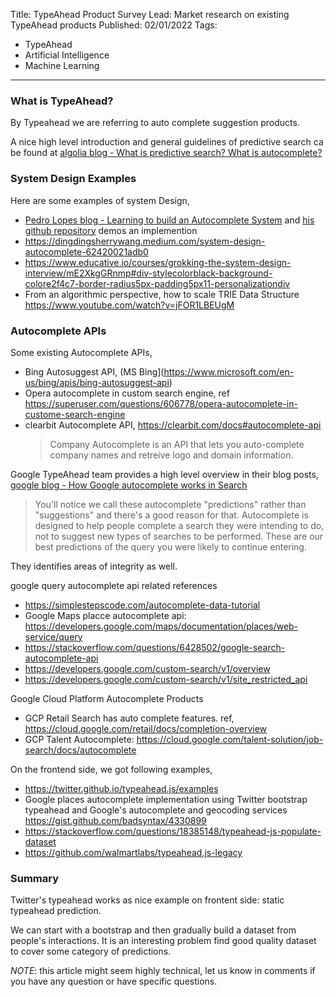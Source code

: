 Title: TypeAhead Product Survey
Lead: Market research on existing TypeAhead products
Published: 02/01/2022
Tags:
  - TypeAhead
  - Artificial Intelligence
  - Machine Learning
---
### What is TypeAhead?
By Typeahead we are referring to auto complete suggestion products.

A nice high level introduction and general guidelines of predictive search ca be found at
[algolia blog - What is predictive search? What is autocomplete?](https://www.algolia.com/blog/ux/what-are-predictive-search-and-autocomplete)


### System Design Examples
Here are some examples of system Design,

- [Pedro Lopes blog - Learning to build an Autocomplete System](https://medium.com/@iftimiealexandru/learning-to-build-an-autocomplete-system-2c2e9f423537) and [his github repository](https://github.com/lopespm/autocomplete) demos an implemention
- https://dingdingsherrywang.medium.com/system-design-autocomplete-62420021adb0
- https://www.educative.io/courses/grokking-the-system-design-interview/mE2XkgGRnmp#div-stylecolorblack-background-colore2f4c7-border-radius5px-padding5px11-personalizationdiv
- From an algorithmic perspective, how to scale TRIE Data Structure
  https://www.youtube.com/watch?v=jFOR1LBEUgM


### Autocomplete APIs
Some existing Autocomplete APIs,

- Bing Autosuggest API, (MS Bing](https://www.microsoft.com/en-us/bing/apis/bing-autosuggest-api)
- Opera autocomplete in custom search engine, ref
    https://superuser.com/questions/606778/opera-autocomplete-in-custome-search-engine
- clearbit Autocomplete API, https://clearbit.com/docs#autocomplete-api
    > Company Autocomplete is an API that lets you auto-complete company names and retreive logo and domain information.


Google TypeAhead team provides a high level overview in their blog posts,
[google blog - How Google autocomplete works in Search](https://blog.google/products/search/how-google-autocomplete-works-search)


> You'll notice we call these autocomplete "predictions" rather than "suggestions" and there's a good reason for that. Autocomplete is designed to help people complete a search they were intending to do, not to suggest new types of searches to be performed. These are our best predictions of the query you were likely to continue entering.


They identifies areas of integrity as well.


google query autocomplete api related references

- https://simplestepscode.com/autocomplete-data-tutorial
- Google Maps placce autocomplete api: https://developers.google.com/maps/documentation/places/web-service/query
- https://stackoverflow.com/questions/6428502/google-search-autocomplete-api
- https://developers.google.com/custom-search/v1/overview
- https://developers.google.com/custom-search/v1/site_restricted_api


Google Cloud Platform Autocomplete Products
- GCP Retail Search has auto complete features. ref, https://cloud.google.com/retail/docs/completion-overview
- GCP Talent Autocomplete: https://cloud.google.com/talent-solution/job-search/docs/autocomplete

On the frontend side, we got following examples,
- https://twitter.github.io/typeahead.js/examples
- Google places autocomplete implementation using Twitter bootstrap typeahead and Google's autocomplete and geocoding services https://gist.github.com/badsyntax/4330899
- https://stackoverflow.com/questions/18385148/typeahead-js-populate-dataset
- https://github.com/walmartlabs/typeahead.js-legacy


### Summary
Twitter's typeahead works as nice example on frontent side: static typeahead prediction.


We can start with a bootstrap and then gradually build a dataset from people's interactions. It is an interesting problem find good quality dataset to cover some category of predictions.


_NOTE_: this article might seem highly technical, let us know in comments if you have any question or have specific questions.